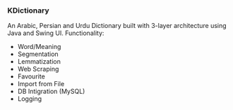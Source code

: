 ### KDictionary

An Arabic, Persian and Urdu Dictionary built with 3-layer architecture using Java and Swing UI.
Functionality:
* Word/Meaning
* Segmentation
* Lemmatization
* Web Scraping
* Favourite
* Import from File
* DB Intigration (MySQL)
* Logging


